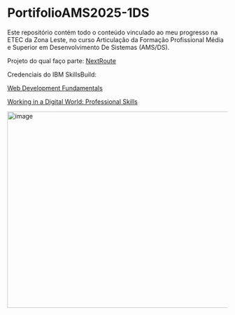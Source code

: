 # PortifolioAMS2025-1DS
Este repositório contém todo o conteúdo vinculado ao meu progresso na ETEC da Zona Leste, no curso Articulação da Formação Profissional Média e Superior em Desenvolvimento De Sistemas (AMS/DS).

Projeto do qual faço parte:
[NextRoute](https://github.com/etec-zona-leste-oficial/nextroute-iot-gestao-de-turismo/tree/main)

Credenciais do IBM SkillsBuild:

[ Web Development Fundamentals](https://www.credly.com/badges/b2201030-9b06-4f4f-a8c4-53a1155bb0f0/public_url)

[Working in a Digital World: Professional Skills](https://www.credly.com/badges/7d10d359-1921-433d-880a-4520de0840cb/public_url)

<img width="1200" height="448" alt="image" src="https://github.com/user-attachments/assets/ad3a27c1-9344-4584-a82e-89da8d543ed8" />

